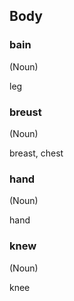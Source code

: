 ## Body

### bain

(Noun)

leg

### breust

(Noun)

breast, chest

### hand

(Noun)

hand

### knew

(Noun)

knee

